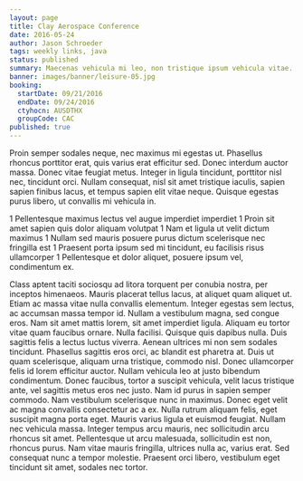 ```yaml
---
layout: page
title: Clay Aerospace Conference
date: 2016-05-24
author: Jason Schroeder
tags: weekly links, java
status: published
summary: Maecenas vehicula mi leo, non tristique ipsum vehicula vitae.
banner: images/banner/leisure-05.jpg
booking:
  startDate: 09/21/2016
  endDate: 09/24/2016
  ctyhocn: AUSDTHX
  groupCode: CAC
published: true
---
```

Proin semper sodales neque, nec maximus mi egestas ut. Phasellus rhoncus porttitor erat, quis varius erat efficitur sed. Donec interdum auctor massa. Donec vitae feugiat metus. Integer in ligula tincidunt, porttitor nisl nec, tincidunt orci. Nullam consequat, nisl sit amet tristique iaculis, sapien sapien finibus lacus, et tempus sapien elit vitae neque. Quisque egestas purus libero, ut convallis mi vehicula in.

1 Pellentesque maximus lectus vel augue imperdiet imperdiet
1 Proin sit amet sapien quis dolor aliquam volutpat
1 Nam et ligula ut velit dictum maximus
1 Nullam sed mauris posuere purus dictum scelerisque nec fringilla est
1 Praesent porta ipsum sed mi tincidunt, eu facilisis risus ullamcorper
1 Pellentesque et dolor aliquet, posuere ipsum vel, condimentum ex.

Class aptent taciti sociosqu ad litora torquent per conubia nostra, per inceptos himenaeos. Mauris placerat tellus lacus, at aliquet quam aliquet ut. Etiam ac massa vitae nulla convallis elementum. Integer egestas sem lectus, ac accumsan massa tempor id. Nullam a vestibulum magna, sed congue eros. Nam sit amet mattis lorem, sit amet imperdiet ligula. Aliquam eu tortor vitae quam faucibus ornare. Nulla facilisi. Quisque quis dapibus nulla. Duis sagittis felis a lectus luctus viverra. Aenean ultrices mi non sem sodales tincidunt. Phasellus sagittis eros orci, ac blandit est pharetra at.
Duis ut quam scelerisque, aliquam urna tristique, commodo nisl. Donec ullamcorper felis id lorem efficitur auctor. Nullam vehicula leo at justo bibendum condimentum. Donec faucibus, tortor a suscipit vehicula, velit lacus tristique ante, vel sagittis metus eros nec justo. Nam id purus in sapien semper commodo. Nam vestibulum scelerisque nunc in maximus. Donec eget velit ac magna convallis consectetur ac a ex. Nulla rutrum aliquam felis, eget suscipit magna porta eget. Mauris varius ligula et euismod feugiat. Nullam nec vehicula massa. Integer tempus arcu mauris, nec sollicitudin arcu rhoncus sit amet. Pellentesque ut arcu malesuada, sollicitudin est non, rhoncus purus. Nam vitae mauris fringilla, ultrices nulla ac, varius erat. Sed consequat nunc a tempor molestie. Praesent orci libero, vestibulum eget tincidunt sit amet, sodales nec tortor.
